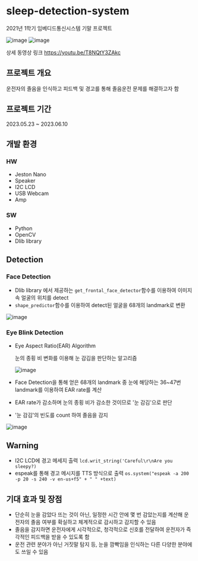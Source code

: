 # sleep-detection-system
2021년 1학기 임베디드통신시스템 기말 프로젝트

![image](https://github.com/Taebee00/sleep-detection-system/assets/104549849/a7760ed5-e7ff-414f-ae7a-80ce772c7e35)
![image](https://github.com/Taebee00/sleep-detection-system/assets/104549849/19658390-3140-4611-87d5-8b3c92f5e853)

상세 동영상 링크 <https://youtu.be/T8NQtY3ZAkc>

## 프로젝트 개요
운전자의 졸음을 인식하고 피드백 및 경고를 통해 졸음운전 문제를 해결하고자 함

## 프로젝트 기간
2023.05.23 ~ 2023.06.10

## 개발 환경
### HW
- Jeston Nano
- Speaker
- I2C LCD
- USB Webcam
- Amp
### SW
- Python
- OpenCV
- Dlib library

## Detection
### Face Detection
- Dlib library 에서 제공하는 `get_frontal_face_detector`함수를 이용하여 이미지 속 얼굴의 위치를 detect
- `shape_predictor`함수를 이용하여 detect된 얼굴을 68개의 landmark로 변환

![image](https://github.com/Taebee00/sleep-detection-system/assets/104549849/a8d12e17-0f28-4d23-9dc4-b51d683f8103)

### Eye Blink Detection
- Eye Aspect Ratio(EAR) Algorithm

  눈의 종횡 비 변화를 이용해 눈 감김을 판단하는 알고리즘
  
  ![image](https://github.com/Taebee00/sleep-detection-system/assets/104549849/50a3af23-f12e-4373-a9cb-432633a210e4)
  
- Face Detection을 통해 얻은 68개의 landmark 중 눈에 해당하는 36~47번 landmark를 이용하여 EAR rate를 계산
- EAR rate가 감소하며 눈의 종횡 비가 감소한 것이므로 '눈 감김'으로 판단
- '눈 감김'의 빈도를 count 하여 졸음을 감지

![image](https://github.com/Taebee00/sleep-detection-system/assets/104549849/5df815f4-9d9b-41ca-ac85-fee027cfcc9b)

## Warning
- I2C LCD에 경고 메세지 출력
`lcd.writ_string('Careful\r\nAre you sleepy?)`
- espeak를 통해 경고 메시지를 TTS 방식으로 출력
`os.system("espeak -a 200 -p 20 -s 240 -v en-us+f5" + " " +text)`

## 기대 효과 및 장점
- 단순히 눈을 감았다 뜨는 것이 아닌, 일정한 시간 안에 몇 번 감았는지를 계산해 운전자의 졸음 여부를 확실하고 체계적으로 감시하고 감지할 수 있음
- 졸음을 감지하면 운전자에게 시각적으로, 청각적으로 신호를 전달하여 운전자가 즉각적인 피드백을 받을 수 있도록 함
- 운전 관련 분야가 아닌 거짓말 탐지 등, 눈을 깜빡임을 인식하는 다른 다양한 분야에도 쓰일 수 있음

